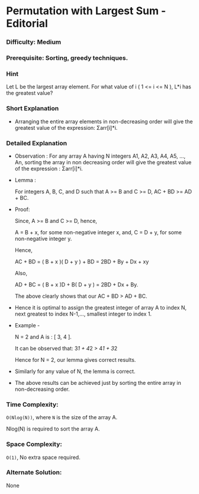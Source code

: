 # Permutation with Largest Sum - Editorial

### Difficulty:  Medium

### Prerequisite:  Sorting, greedy techniques.

### Hint

Let L be the largest array element. For what value of i ( 1 <= i <= N ), L*i has the greatest value? 

### Short Explanation

* Arranging the entire array elements in non-decreasing order will give the greatest value of the expression: Σarr[i]*i.

### Detailed Explanation

* Observation : For any array A having N integers A1, A2, A3, A4, A5, ..., An, sorting the array in non decreasing order will give the greatest value of the expression : Σarr[i]*i.
  
* Lemma :

  For integers A, B, C, and D such that A >= B and C >= D, AC + BD >= AD + BC.

* Proof:

  Since, A >= B and C >= D, hence,

  A = B + x, for some non-negative integer x, and,
  C = D + y, for some non-negative integer y.
  
  Hence,
  
  AC + BD = ( B + x )( D + y ) + BD = 2BD + By + Dx + xy

  Also,

  AD + BC = ( B + x )D + B( D + y ) = 2BD + Dx + By.

  The above clearly shows that our AC + BD > AD + BC.

* Hence it is optimal to assign the greatest integer of array A to index N, next greatest to index N-1,..., smallest integer to index 1. 

* Example -
 
  N = 2 and A is : [ 3, 4 ].
  
  It can be observed that:
  3*1 + 4*2 > 4*1 + 3*2

  Hence for N = 2, our lemma gives correct results.
  
* Similarly for any value of N, the lemma is correct.
  
* The above results can be achieved just by sorting the entire array in non-decreasing order.

### Time Complexity:

`O(Nlog(N))`, where `N` is the size of the array A.

Nlog(N) is required to sort the array A.

### Space Complexity:

`O(1)`, No extra space required.


### Alternate Solution:

None
